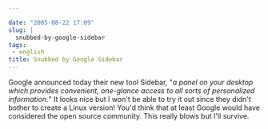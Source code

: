 ```yaml
---

date: "2005-08-22 17:09"
slug: |
  snubbed-by-google-sidebar
tags:
 - english
title: Snubbed by Google Sidebar
---
```


Google announced today their new tool Sidebar, "*a panel on your desktop
which provides convenient, one-glance access to all sorts of
personalized information.*\" It looks nice but I won't be able to try it
out since they didn't bother to create a Linux version! You'd think that
at least Google would have considered the open source community. This
really blows but I'll survive.
